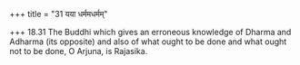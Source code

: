 +++
title = "31 यया धर्ममधर्मम्"

+++
18.31 The Buddhi which gives an erroneous knowledge of Dharma and
Adharma (its opposite) and also of what ought to be done and what ought
not to be done, O Arjuna, is Rajasika.

